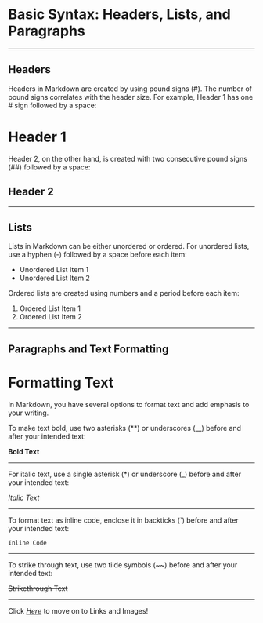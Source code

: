 # Basic Syntax: Headers, Lists, and Paragraphs
---
## __Headers__

Headers in Markdown are created by using pound signs (#). The number of pound signs correlates with the header size. For example, Header 1 has one # sign followed by a space:

# Header 1

Header 2, on the other hand, is created with two consecutive pound signs (##) followed by a space:

## Header 2
---
## __Lists__

Lists in Markdown can be either unordered or ordered. For unordered lists, use a hyphen (-) followed by a space before each item:

- Unordered List Item 1
- Unordered List Item 2

Ordered lists are created using numbers and a period before each item:

1. Ordered List Item 1
2. Ordered List Item 2
---
## __Paragraphs and Text Formatting__

# Formatting Text

In Markdown, you have several options to format text and add emphasis to your writing.

To make text bold, use two asterisks (**) or underscores (__) before and after your intended text:

**Bold Text**

---

For italic text, use a single asterisk (*) or underscore (_) before and after your intended text:

*Italic Text*

---

To format text as inline code, enclose it in backticks (\`) before and after your intended text:

`Inline Code`

---

To strike through text, use two tilde symbols (~~) before and after your intended text:

~~Strikethrough Text~~

---
Click _[Here](linksandimages.md)_ to move on to Links and Images!
